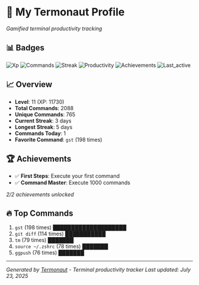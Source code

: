 # 🚀 My Termonaut Profile

*Gamified terminal productivity tracking*

## 📊 Badges

![Xp](https://img.shields.io/badge/XP-Level+11+%2811730%2F14400%29-blue?style=flat-square&logo=terminal&logoColor=white) ![Commands](https://img.shields.io/badge/Commands-2088-blue?style=flat-square&logo=terminal&logoColor=white) ![Streak](https://img.shields.io/badge/Streak-3+days-green?style=flat-square&logo=terminal&logoColor=white) ![Productivity](https://img.shields.io/badge/Productivity-80.0%25-green?style=flat-square&logo=terminal&logoColor=white) ![Achievements](https://img.shields.io/badge/Achievements-5%2F10-blue?style=flat-square&logo=terminal&logoColor=white) ![Last_active](https://img.shields.io/badge/Last+Active-1h+ago-green?style=flat-square&logo=terminal&logoColor=white) 

## 📈 Overview

- **Level**: 11 (XP: 11730)
- **Total Commands**: 2088
- **Unique Commands**: 765
- **Current Streak**: 3 days
- **Longest Streak**: 5 days
- **Commands Today**: 1
- **Favorite Command**: `gst` (198 times)

## 🏆 Achievements

- ✅ **First Steps**: Execute your first command
- ✅ **Command Master**: Execute 1000 commands

*2/2 achievements unlocked*

## 🔥 Top Commands

1. `gst` (198 times) ████████████████████
2. `git diff` (114 times) ███████████
3. `tm` (79 times) ███████
4. `source ~/.zshrc` (78 times) ███████
5. `ggpush` (76 times) ███████

---

*Generated by [Termonaut](https://github.com/oiahoon/termonaut) - Terminal productivity tracker*
*Last updated: July 23, 2025*

